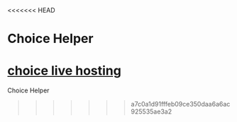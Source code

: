 <<<<<<< HEAD
# Choice Helper

[choice live hosting](https://reactjs.org/docs/create-a-new-react-app.html)
=======
Choice Helper
>>>>>>> a7c0a1d91fffeb09ce350daa6a6ac925535ae3a2

